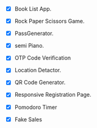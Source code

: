 - [x] Book List App.
- [x] Rock Paper Scissors Game.
- [x] PassGenerator.
- [x] semi Piano.
- [x] OTP Code Verification
- [x] Location Detactor.
- [x] QR Code Generator.
- [x] Responsive Registration Page.
- [x] Pomodoro Timer
- [x] Fake Sales


